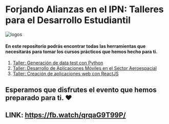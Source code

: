 # Forjando Alianzas en el IPN: Talleres para el Desarrollo Estudiantil

![logos](./cursos/images/logos.png)

#### En este repositorio podrás encontrar todas las herramientas que necesitarás para tomar los cursos prácticos que hemos hecho para ti. 

1. [Taller: Generación de data test con Python](./cursos/tallerPython.md)
2. [Taller: Desarrollo de Aplicaciones Móviles en el Sector Aeroespacial](./cursos/tallerAplicacionesMoviles.md)
3. [Taller: Creación de aplicaciones web con ReactJS](./cursos/tallerReact.md)

## Esperamos que disfrutes el evento que hemos preparado para ti. ❤️

## LINK: https://fb.watch/qrqaG9T99P/
